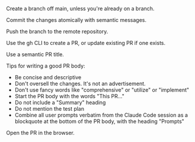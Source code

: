 Create a branch off main, unless you're already on a branch.

Commit the changes atomically with semantic messages.

Push the branch to the remote repository.

Use the gh CLI to create a PR, or update existing PR if one exists.

Use a semantic PR title.

Tips for writing a good PR body:
- Be concise and descriptive
- Don't oversell the changes. It's not an advertisement.
- Don't use fancy words like "comprehensive" or "utilize" or "implement"
- Start the PR body with the words "This PR..."
- Do not include a "Summary" heading
- Do not mention the test plan
- Combine all user prompts verbatim from the Claude Code session as a blockquote at the bottom of the PR body, with the heading "Prompts"

Open the PR in the browser.
